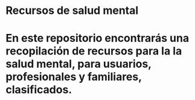 # Recursos de salud mental
# En este repositorio encontrarás una recopilación de recursos para la la salud mental, para usuarios, profesionales y familiares, clasificados. 
